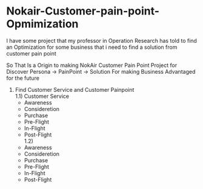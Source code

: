 # Nokair-Customer-pain-point-Opmimization
  I have some project that my professor in Operation Research has told to find an Optimization for some business that i need to find a solution from customer pain point

  So That Is a Origin to making NokAir Customer Pain Point Project for Discover Persona -> PainPoint -> Solution For making Business Advantaged for the future

1) Find Customer Service and Customer Painpoint  
1.1) Customer Service
   - Awareness
   - Consideretion
   - Purchase
   - Pre-Flight
   - In-Flight
   - Post-Flight  
1.2)
   - Awareness
   - Consideretion
   - Purchase
   - Pre-Flight
   - In-Flight
   - Post-Flight
   
